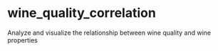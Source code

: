 # wine_quality_correlation
Analyze and visualize the relationship between wine quality and wine properties
